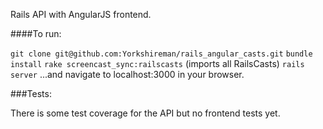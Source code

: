 Rails API with AngularJS frontend.

####To run:

`git clone git@github.com:Yorkshireman/rails_angular_casts.git`
`bundle install`
`rake screencast_sync:railscasts` (imports all RailsCasts)
`rails server`
...and navigate to localhost:3000 in your browser.


###Tests:

There is some test coverage for the API but no frontend tests yet.